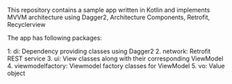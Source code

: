 This repository contains a sample app written in Kotlin and implements MVVM architecture using Dagger2, Architecture Components, Retrofit, Recyclerview

The app has following packages:

1: di: Dependency providing classes using Dagger2
2. network: Retrofit REST service
3. ui: View classes along with their corresponding ViewModel
4. viewmodelfactory: Viewmodel factory classes for ViewModel
5. vo: Value object
